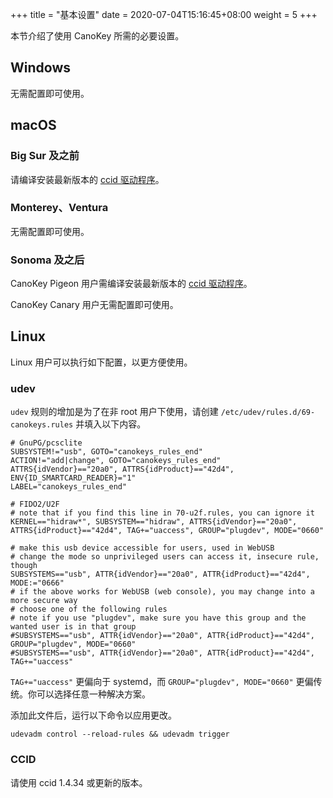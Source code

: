 +++
title = "基本设置"
date =  2020-07-04T15:16:45+08:00
weight = 5
+++

本节介绍了使用 CanoKey 所需的必要设置。

## Windows

无需配置即可使用。

## macOS

### Big Sur 及之前

请编译安装最新版本的 [ccid 驱动程序](https://ccid.apdu.fr/)。

### Monterey、Ventura

无需配置即可使用。

### Sonoma 及之后

CanoKey Pigeon 用户需编译安装最新版本的 [ccid 驱动程序](https://ccid.apdu.fr/)。

CanoKey Canary 用户无需配置即可使用。

## Linux

Linux 用户可以执行如下配置，以更方便使用。

### udev

`udev` 规则的增加是为了在非 root 用户下使用，请创建 `/etc/udev/rules.d/69-canokeys.rules` 并填入以下内容。

```
# GnuPG/pcsclite
SUBSYSTEM!="usb", GOTO="canokeys_rules_end"
ACTION!="add|change", GOTO="canokeys_rules_end"
ATTRS{idVendor}=="20a0", ATTRS{idProduct}=="42d4", ENV{ID_SMARTCARD_READER}="1"
LABEL="canokeys_rules_end"

# FIDO2/U2F
# note that if you find this line in 70-u2f.rules, you can ignore it
KERNEL=="hidraw*", SUBSYSTEM=="hidraw", ATTRS{idVendor}=="20a0", ATTRS{idProduct}=="42d4", TAG+="uaccess", GROUP="plugdev", MODE="0660"

# make this usb device accessible for users, used in WebUSB
# change the mode so unprivileged users can access it, insecure rule, though
SUBSYSTEMS=="usb", ATTR{idVendor}=="20a0", ATTR{idProduct}=="42d4", MODE:="0666"
# if the above works for WebUSB (web console), you may change into a more secure way
# choose one of the following rules
# note if you use "plugdev", make sure you have this group and the wanted user is in that group
#SUBSYSTEMS=="usb", ATTR{idVendor}=="20a0", ATTR{idProduct}=="42d4", GROUP="plugdev", MODE="0660"
#SUBSYSTEMS=="usb", ATTR{idVendor}=="20a0", ATTR{idProduct}=="42d4", TAG+="uaccess"
```

`TAG+="uaccess"` 更偏向于 systemd，而 `GROUP="plugdev", MODE="0660"` 更偏传统。你可以选择任意一种解决方案。

添加此文件后，运行以下命令以应用更改。

```
udevadm control --reload-rules && udevadm trigger
```

### CCID

请使用 ccid 1.4.34 或更新的版本。
